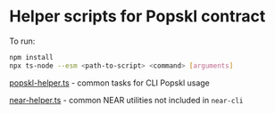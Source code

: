 # Helper scripts for Popskl contract

To run:
```bash
npm install
npx ts-node --esm <path-to-script> <command> [arguments]
```

[popskl-helper.ts](src/popskl-helper.ts) - common tasks for CLI Popskl usage

[near-helper.ts](src/near-helper.ts) - common NEAR utilities not included in `near-cli`
